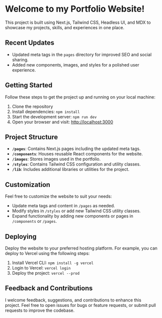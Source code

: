 # Welcome to my Portfolio Website!

This project is built using Next.js, Tailwind CSS, Headless UI, and MDX to showcase my projects, skills, and experiences in one place.

## Recent Updates

- Updated meta tags in the `pages` directory for improved SEO and social sharing.
- Added new components, images, and styles for a polished user experience.

## Getting Started

Follow these steps to get the project up and running on your local machine:

1. Clone the repository
2. Install dependencies: `npm install`
3. Start the development server: `npm run dev`
4. Open your browser and visit: [http://localhost:3000](http://localhost:3000)

## Project Structure

- **`/pages`**: Contains Next.js pages including the updated meta tags.
- **`/components`**: Houses reusable React components for the website.
- **`/images`**: Stores images used in the portfolio.
- **`/styles`**: Contains Tailwind CSS configuration and utility classes.
- **`/lib`**: Includes additional libraries or utilities for the project.

## Customization

Feel free to customize the website to suit your needs:

- Update meta tags and content in `/pages` as needed.
- Modify styles in `/styles` or add new Tailwind CSS utility classes.
- Expand functionality by adding new components or pages in `/components` or `/pages`.

## Deploying

Deploy the website to your preferred hosting platform. For example, you can deploy to Vercel using the following steps:

1. Install Vercel CLI: `npm install -g vercel`
2. Login to Vercel: `vercel login`
3. Deploy the project: `vercel --prod`

## Feedback and Contributions

I welcome feedback, suggestions, and contributions to enhance this project. Feel free to open issues for bugs or feature requests, or submit pull requests to improve the codebase.
